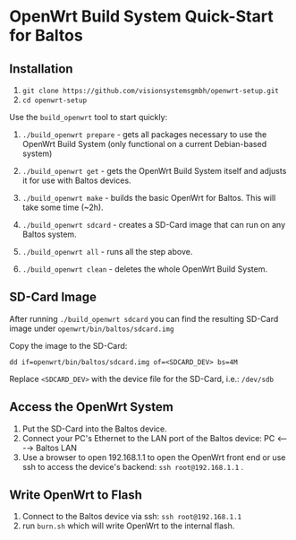 OpenWrt Build System Quick-Start for Baltos
===========================================


Installation
------------

1. `git clone https://github.com/visionsystemsgmbh/openwrt-setup.git`
2. `cd openwrt-setup` 

Use the `build_openwrt` tool to start quickly:

1. `./build_openwrt prepare` - gets all packages necessary to use the OpenWrt Build System (only functional on a current Debian-based system) 

2. `./build_openwrt get` - gets the OpenWrt Build System itself and adjusts it for use with Baltos devices. 

3. `./build_openwrt make` - builds the basic OpenWrt for Baltos. This will take some time (~2h).

4. `./build_openwrt sdcard` - creates a SD-Card image that can run on any Baltos system.

5. `./build_openwrt all` - runs all the step above.

6. `./build_openwrt clean` - deletes the whole OpenWrt Build System.

SD-Card Image
-------------

After running `./build_openwrt sdcard` you can find the resulting SD-Card image under
`openwrt/bin/baltos/sdcard.img`

Copy the image to the SD-Card:

`dd if=openwrt/bin/baltos/sdcard.img of=<SDCARD_DEV> bs=4M`

Replace `<SDCARD_DEV>` with the device file for the SD-Card, i.e.: `/dev/sdb`


Access the OpenWrt System
-------------------------
1. Put the SD-Card into the Baltos device.
2. Connect your PC's Ethernet to the LAN port of the Baltos device: PC <----> Baltos LAN
3. Use a browser to open 192.168.1.1 to open the OpenWrt front end or use ssh to access the device's backend: `ssh root@192.168.1.1` .


Write OpenWrt to Flash
----------------------

1. Connect to the Baltos device via ssh: `ssh root@192.168.1.1`
2. run `burn.sh` which will write OpenWrt to the internal flash.

